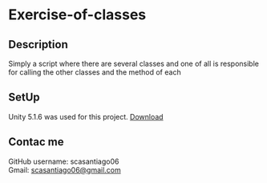 # Exercise-of-classes

## Description
Simply a script where there are several classes and one of all is responsible for calling the other classes and the method of each

## SetUp
Unity 5.1.6 was used for this project. [Download](https://unity3d.com/es/get-unity/download/archive?_ga=2.167974376.817529385.1523644204-2074891024.1506362997)

## Contac me
GitHub username: scasantiago06
<br>
Gmail: scasantiago06@gmail.com
